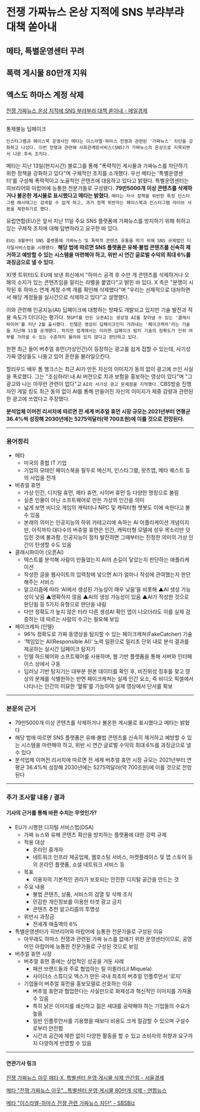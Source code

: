 # 전쟁 가짜뉴스 온상 지적에 SNS 부랴부랴 대책 쏟아내
## 메타, 특별운영센터 꾸려
## 폭력 게시물 80만개 지워
## 엑스도 하마스 계정 삭제
[전쟁 가짜뉴스 온상 지적에 SNS 부랴부랴 대책 쏟아내 - 매일경제](https://n.news.naver.com/article/newspaper/009/0005199458?date=20231016)

---

통제불능 딥페이크

`인스타그램과 페이스북 운영사인 메타는 이스라엘·하마스 전쟁과 관련된 '가짜뉴스' 차단을 강화하고 나섰다. 이번 전쟁과 관련해 사회관계망서비스(SNS)가 가짜뉴스의 온상으로 지목되면서 나온 후속 조치다.`

메타는 지난 13일(현지시간) 블로그를 통해 "폭력적인 게시물과 가짜뉴스를 차단하기 위한 정책을 강화하고 있다"며 구체적인 조치를 소개했다. 우선 메타는 '특별운영센터'를 구성해 폭력적이고 노골적인 콘텐츠에 대응하고 있다고 밝혔다. 특별운영센터는 히브리어와 아랍어에 능통한 전문가들로 구성됐다. **79만5000개 이상 콘텐츠를 삭제하거나 불온한 게시물로 표시했다고 메타는 밝혔다.** `메타는 자사 정책을 위반한 특정 인스타그램 해시태그는 검색할 수 없게 하고, 과거 정책 위반자는 페이스북과 인스타그램 라이브 사용을 제한하기로 했다.`

유럽연합(EU)은 앞서 지난 11일 주요 SNS 플랫폼에 가짜뉴스를 방지하기 위해 취하고 있는 구체적 조치에 대해 답변하라고 요구한 바 있다.

`EU는 8월부터 SNS 플랫폼에 가짜뉴스 및 폭력적 콘텐츠 유통을 막기 위해 SNS 규제법인 디지털서비스법을 시행했다.` **해당 법에 따르면 SNS 플랫폼은 유해·불법 콘텐츠를 신속히 제거하고 예방할 수 있는 시스템을 마련해야 하고, 위반 시 연간 글로벌 수익의 최대 6%를 과징금으로 낼 수 있다.**

X(옛 트위터)도 EU에 보낸 회신에서 "하마스 공격 후 수만 개 콘텐츠를 삭제하거나 오해의 소지가 있는 콘텐츠임을 알리는 라벨을 붙였다"고 밝힌 바 있다. X 측은 "분쟁이 시작된 후 하마스 연계 계정 수백 개를 확인해 삭제했다"며 "우리는 선제적으로 대처하면서 해당 계정들을 실시간으로 삭제하고 있다"고 설명했다.

이와 관련해 인공지능(AI) 딥페이크에 대항하는 방패도 개발되고 있지만 기술 발전과 적용 속도가 더디다는 평가다. `챗GPT를 만든 오픈AI는 생성형 AI를 찾아낼 수 있는 '클래시파이어'를 지난 2월 출시했다. 인텔은 영상이 딥페이크인지 가려내는 '페이크캐처'라는 기술을 지난해 11월 공개했다. 하지만 업계에서는 이러한 딥페이크 탐지 기술의 정확도가 진위 여부를 가려낼 수 있는 수준까지 올라와 있지 않다고 판단하고 있다.`

한편 최근 들어 버추얼 휴먼(가상인간)이 등장하는 광고를 쉽게 접할 수 있는데, 사기성 가짜 영상들도 나돌고 있어 혼란을 불러일으킨다.

할리우드 배우 톰 행크스는 최근 AI가 만든 자신의 이미지가 동의 없이 광고에 쓰인 사실을 폭로했다. 그는 "조심하라! 내 AI 버전으로 치과 보험을 홍보하는 영상이 있다"며 "그 광고와 나는 아무런 관련이 없다"고 `AI의 사기성 광고 문제점을 지적했다.` CBS방송 진행자인 게일 킹도 최근 동의 없이 AI를 통해 만들어진 자신의 이미지가 체중 감량과 관련된 한 광고에 쓰였다고 주장했다.

**분석업체 이머전 리서치에 따르면 전 세계 버추얼 휴먼 시장 규모는 2021년부터 연평균 36.4%씩 성장해 2030년에는 5275억달러(약 700조원)에 이를 것으로 전망된다.**

---

### 용어정리
* 메타
    * 미국의 종합 IT 기업
    * 기업의 모태인 페이스북을 필두로 메신저, 인스타그램, 왓츠앱, 메타 퀘스트 등의 사업을 전개
* 버츄얼 휴먼
    * 가상 인간, 디지털 휴먼, 메타 휴먼, 사이버 휴먼 등 다양한 명칭으로 불림
    * 실존 인물이 아닌 소프트웨어로 만든 가상의 인간을 의미
    * 넓게 보면 비디오 게임의 캐릭터나 NPC 및 캐릭터형 챗봇도 이에 속한다고 볼 수 있음
    * 본래의 의미는 인공지능의 하위 카테고리에 속하는 AI 어플리케이션 개념이지만, 아직까지 대다수의 버츄얼 휴먼은 인간, 캐릭터형 모델에 성우 목소리만 덧입힌 것에 불과함. 인공지능이 점차 발전하면 그때부터는 진정한 의미의 가상 인간이 탄생할 수도 있음
* 클래시파이어 (오픈AI)
    * 텍스트를 분석해 사람이 만들었는지 AI의 손길이 닿았는지 판단하는 애플리케이션
    * 작성한 글을 웹사이트의 입력창에 넣으면 AI가 얼마나 작성에 관여했는지 판단해주는 서비스
    * 알고리즘에 따라 ‘AI에서 생성된 가능성이 매우 낮음’을 비롯해 ▲AI 생성 가능성이 낮음 ▲명확하지 않음 ▲AI의 생성 가능성이 있음 ▲AI가 작성한 것으로 판단됨 등 5가지 유형으로 판단을 내림
    * 다만 정확도가 높지 않은 터라 다른 생성AI 확인 앱이 나오더라도 이를 실제 검증하는 데 따르는 사람의 수고는 필요해 보임
* 페이크캐처 (인텔)
    * 96% 정확도로 가짜 동영상을 탐지할 수 있는 페이크캐쳐(FakeCatcher) 기술
    * ‘책임있는 AI(Responsible AI)’ 노력 일환으로 밀리초 단위 내로 분석 결과를 제공하는 실시간 딥페이크 탐지기
    * 인텔 하드웨어와 소프트웨어를 사용하며, 웹 기반 플랫폼을 통해 서버와 인터페이스 상에서 구동
    * 딥러닝 기반 탐지기는 대부분 원본 데이터를 확인 후, 비진위성 징후를 찾고 영상의 문제를 식별한하는 반면 페이크캐쳐는 실제 인간 요소, 즉 비디오 픽셀에서 나타나는 인간의 미묘한 ‘혈류’를 가늠하여 실제 영상에서 단서를 확보

---

### 본문의 근거 

* 79만5000개 이상 콘텐츠를 삭제하거나 불온한 게시물로 표시했다고 메타는 밝혔다
* 해당 법에 따르면 SNS 플랫폼은 유해·불법 콘텐츠를 신속히 제거하고 예방할 수 있는 시스템을 마련해야 하고, 위반 시 연간 글로벌 수익의 최대 6%를 과징금으로 낼 수 있다
* 분석업체 이머전 리서치에 따르면 전 세계 버추얼 휴먼 시장 규모는 2021년부터 연평균 36.4%씩 성장해 2030년에는 5275억달러(약 700조원)에 이를 것으로 전망된다

---

### 추가 조사할 내용 / 결과 
#### 기사의 근거를 통해 바뀐 수치는 무엇인가?
* EU가 시행한 디지털 서비스법(DSA)
    * 가짜 뉴스와 유해 콘텐츠 확산을 방치하는 플랫폼에 대한 강력 규제
    * 적용 대상 
        * 온라인 중개자
        * 네트워크 인프라 제공업체, 웹호스팅 서비스, 마켓플레이스 및 앱 스토어 등의 온라인 플랫폼, 쇼셜 네트워크 서비스 등
    * 목표 
        * 이용자의 기본적인 권리가 보호되는 안전한 디지털 공간을 만드는 것
    * 주요 내용
        * 불법 콘텐츠, 상품, 서비스의 검열 및 삭제 조치
        * 민감한 개인정보를 이용한 타겟 광고 금지
        * 콘텐츠 추천 알고리즘의 투명성
    * 위반시 과징금
        * 전세계 매출액의 6%
* 특별운영센터가 히브리어와 아랍어에 능통한 전문가들로 구성된 이유
    * 아무래도 하마스 전쟁과 관련된 가짜 뉴스를 없애기 위한 운영센터이므로, 공영어인 아랍어에 능통한 전문가들로 구성된 것으로 보임
* 버추얼 휴먼 시장
    * 버추얼 휴먼 중에는 상업적인 성공을 거둔 사례
        * 패션 브랜드들과 주로 협업하는 릴 미퀼라(Lil Miquela)
        * 사이더스 스튜디오 엑스가 만든 국내 최초의 버추얼 인플루언서 ‘로지’
    * 기업들이 버추얼 휴먼을 홍보모델로 선호하는 이유
        * 버추얼 휴먼과 협업한다는 사실만으로 화제성과 혁신적인 이미지를 가져올 수 있음
        * 특히 낡은 이미지를 쇄신하고 젊은 세대를 공략해야 하는 기업들의 수요가 높음
        * 일반 인플루언서를 기용했을 때보다 비용도 크게 절감할 수 있으며 구설수로부터 안전함
        * 시간과 공간에 제한 없이 다양한 활동을 할 수 있고 소비자의 취향과 요구까지 다양하게 반영할 수 있음


--- 
#### 연관기사 링크

[전쟁 가짜뉴스 아웃 메타·X, 특별센터 운영·게시물 삭제 안간힘 - 서울경제](https://www.sedaily.com/NewsView/29VYGM4S4P)

[메타 "전쟁 가짜뉴스 아웃"…특별센터 운영·게시물 80만개 삭제 - 연합뉴스](https://www.yna.co.kr/view/AKR20231014004500091)

[메타 "이스라엘-하마스 전쟁 관련 가짜뉴스 차단" - SBSBiz](https://biz.sbs.co.kr/article/20000139272)
